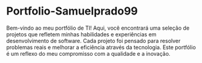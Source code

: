# Portfolio-Samuelprado99
Bem-vindo ao meu portfólio de TI! Aqui, você encontrará uma seleção de projetos que refletem minhas habilidades e experiências em desenvolvimento de software. Cada projeto foi pensado para resolver problemas reais e melhorar a eficiência através da tecnologia. Este portfólio é um reflexo do meu compromisso com a qualidade e a inovação.

